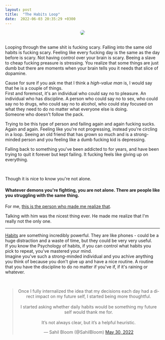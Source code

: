 ```yaml
---
layout: post
title:  "The Habits Loop"
date:  2022-06-03 20:35:29 +0300
---
```


<center>
<img style = "border-radius: 40px;" src = "https://4.bp.blogspot.com/-TqaMm_Mbnqs/W22gr172q2I/AAAAAAAANH4/kA58ebPJuXsLl-JGfTTA8yN-JUY2fzrUACLcBGAs/s640/main-qimg-75a21e64de01b16213b26bdc7ac25b03.png">
</center>
<br>

Looping through the same shit is fucking scary. Falling into the same old habits is fucking scary. Feeling like every fucking day is the same as the day before is scary. Not having control over your brain is scary. Beeing a slave to cheap fucking preasure is stressing. You realize that some things are just dumb but there are moments when your brain tells you it needs that slice of dopamine. 

Cause for sure if you ask me that I think a _high-value man_ is, I would say that he is a couple of things.  
First and foremost, it's an individual who could say no to pleasure. An individual who has discipline. A person who could say no to sex, who could say no to drugs, who could say no to alcohol, who could stay focused on what they need to do no matter what everyone else is doing.  
Someone who doesn't follow the pack.  

Trying to be this type of person and failing again and again fucking sucks. Again and again. Feeling like you're not progressing, instead you're circling in a loop. Seeing an old friend that has grown so much and is a strong-minded person and you feeling like a dumb fucking kid is depressing.  

Falling back to something you've been addicted to for years, and have been trying to quit it forever but kept failing. It fucking feels like giving up on everything.

<br>

Though it is nice to know you're not alone.  

#### Whatever demons you're fighting, you are not alone. There are people like you struggling with the same thing.  

For me, [this is the person who made me realize that](https://www.instagram.com/mc.pavlidis/).

Talking with him was the nicest thing ever. He made me realize that I'm really not the only one. 

---  

[Habits](https://en.wikipedia.org/wiki/Habit) are something incredibly powerful. They are like phones - could be a huge distraction and a waste of time, but they could be very very useful.  
If you know the Psychology of habits, if you can control what habits you pick to repeat, you've mastered your mind.  
Imagine you've such a strong-minded individual and you achive anything you think of because you don't give up and have a nice routine. A routine that you have the discipline to do no matter if you've if, if it's raining or whatever.  

<br>

<center>
<blockquote class="twitter-tweet"><p lang="en" dir="ltr">Once I fully internalized the idea that my decisions each day had a direct impact on my future self, I started being more thoughtful.<br><br>I started asking whether daily habits would be something my future self would thank me for.<br><br>It’s not always clear, but it’s a helpful heuristic.</p>&mdash; Sahil Bloom (@SahilBloom) <a href="https://twitter.com/SahilBloom/status/1531404188617478145?ref_src=twsrc%5Etfw">May 30, 2022</a></blockquote> <script async src="https://platform.twitter.com/widgets.js" charset="utf-8"></script>
</center>
